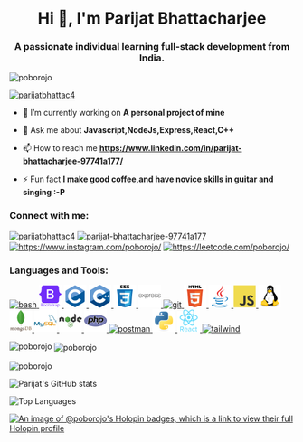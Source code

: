 <h1 align="center">Hi 👋, I'm Parijat Bhattacharjee</h1>
<h3 align="center">A passionate individual learning full-stack development from India.</h3>

<p align="left"> <img src="https://komarev.com/ghpvc/?username=poborojo&label=Profile%20views&color=0e75b6&style=flat" alt="poborojo" /> </p>

<p align="left"> <a href="https://twitter.com/parijatbhattac4" target="blank"><img src="https://img.shields.io/twitter/follow/parijatbhattac4?logo=twitter&style=for-the-badge" alt="parijatbhattac4" /></a> </p>

- 🔭 I’m currently working on **A personal project of mine**

- 💬 Ask me about **Javascript,NodeJs,Express,React,C++**

- 📫 How to reach me **https://www.linkedin.com/in/parijat-bhattacharjee-97741a177/**

- ⚡ Fun fact **I make good coffee,and have novice skills in guitar and singing :-P**

<h3 align="left">Connect with me:</h3>
<p align="left">
<a href="https://twitter.com/parijatbhattac4" target="blank"><img align="center" src="https://raw.githubusercontent.com/rahuldkjain/github-profile-readme-generator/master/src/images/icons/Social/twitter.svg" alt="parijatbhattac4" height="30" width="40" /></a>
<a href="https://linkedin.com/in/parijat-bhattacharjee-97741a177" target="blank"><img align="center" src="https://raw.githubusercontent.com/rahuldkjain/github-profile-readme-generator/master/src/images/icons/Social/linked-in-alt.svg" alt="parijat-bhattacharjee-97741a177" height="30" width="40" /></a>
<a href="https://instagram.com/https://www.instagram.com/poborojo/" target="blank"><img align="center" src="https://raw.githubusercontent.com/rahuldkjain/github-profile-readme-generator/master/src/images/icons/Social/instagram.svg" alt="https://www.instagram.com/poborojo/" height="30" width="40" /></a>
<a href="https://www.leetcode.com/https://leetcode.com/poborojo/" target="blank"><img align="center" src="https://raw.githubusercontent.com/rahuldkjain/github-profile-readme-generator/master/src/images/icons/Social/leet-code.svg" alt="https://leetcode.com/poborojo/" height="30" width="40" /></a>
</p>

<h3 align="left">Languages and Tools:</h3>
<p align="left"> <a href="https://www.gnu.org/software/bash/" target="_blank" rel="noreferrer"> <img src="https://www.vectorlogo.zone/logos/gnu_bash/gnu_bash-icon.svg" alt="bash" width="40" height="40"/> </a> <a href="https://getbootstrap.com" target="_blank" rel="noreferrer"> <img src="https://raw.githubusercontent.com/devicons/devicon/master/icons/bootstrap/bootstrap-plain-wordmark.svg" alt="bootstrap" width="40" height="40"/> </a> <a href="https://www.cprogramming.com/" target="_blank" rel="noreferrer"> <img src="https://raw.githubusercontent.com/devicons/devicon/master/icons/c/c-original.svg" alt="c" width="40" height="40"/> </a> <a href="https://www.w3schools.com/cpp/" target="_blank" rel="noreferrer"> <img src="https://raw.githubusercontent.com/devicons/devicon/master/icons/cplusplus/cplusplus-original.svg" alt="cplusplus" width="40" height="40"/> </a> <a href="https://www.w3schools.com/css/" target="_blank" rel="noreferrer"> <img src="https://raw.githubusercontent.com/devicons/devicon/master/icons/css3/css3-original-wordmark.svg" alt="css3" width="40" height="40"/> </a> <a href="https://expressjs.com" target="_blank" rel="noreferrer"> <img src="https://raw.githubusercontent.com/devicons/devicon/master/icons/express/express-original-wordmark.svg" alt="express" width="40" height="40"/> </a> <a href="https://git-scm.com/" target="_blank" rel="noreferrer"> <img src="https://www.vectorlogo.zone/logos/git-scm/git-scm-icon.svg" alt="git" width="40" height="40"/> </a> <a href="https://www.w3.org/html/" target="_blank" rel="noreferrer"> <img src="https://raw.githubusercontent.com/devicons/devicon/master/icons/html5/html5-original-wordmark.svg" alt="html5" width="40" height="40"/> </a> <a href="https://www.java.com" target="_blank" rel="noreferrer"> <img src="https://raw.githubusercontent.com/devicons/devicon/master/icons/java/java-original.svg" alt="java" width="40" height="40"/> </a> <a href="https://developer.mozilla.org/en-US/docs/Web/JavaScript" target="_blank" rel="noreferrer"> <img src="https://raw.githubusercontent.com/devicons/devicon/master/icons/javascript/javascript-original.svg" alt="javascript" width="40" height="40"/> </a> <a href="https://www.linux.org/" target="_blank" rel="noreferrer"> <img src="https://raw.githubusercontent.com/devicons/devicon/master/icons/linux/linux-original.svg" alt="linux" width="40" height="40"/> </a> <a href="https://www.mongodb.com/" target="_blank" rel="noreferrer"> <img src="https://raw.githubusercontent.com/devicons/devicon/master/icons/mongodb/mongodb-original-wordmark.svg" alt="mongodb" width="40" height="40"/> </a> <a href="https://www.mysql.com/" target="_blank" rel="noreferrer"> <img src="https://raw.githubusercontent.com/devicons/devicon/master/icons/mysql/mysql-original-wordmark.svg" alt="mysql" width="40" height="40"/> </a> <a href="https://nodejs.org" target="_blank" rel="noreferrer"> <img src="https://raw.githubusercontent.com/devicons/devicon/master/icons/nodejs/nodejs-original-wordmark.svg" alt="nodejs" width="40" height="40"/> </a> <a href="https://www.php.net" target="_blank" rel="noreferrer"> <img src="https://raw.githubusercontent.com/devicons/devicon/master/icons/php/php-original.svg" alt="php" width="40" height="40"/> </a> <a href="https://postman.com" target="_blank" rel="noreferrer"> <img src="https://www.vectorlogo.zone/logos/getpostman/getpostman-icon.svg" alt="postman" width="40" height="40"/> </a> <a href="https://www.python.org" target="_blank" rel="noreferrer"> <img src="https://raw.githubusercontent.com/devicons/devicon/master/icons/python/python-original.svg" alt="python" width="40" height="40"/> </a> <a href="https://reactjs.org/" target="_blank" rel="noreferrer"> <img src="https://raw.githubusercontent.com/devicons/devicon/master/icons/react/react-original-wordmark.svg" alt="react" width="40" height="40"/> </a> <a href="https://tailwindcss.com/" target="_blank" rel="noreferrer"> <img src="https://www.vectorlogo.zone/logos/tailwindcss/tailwindcss-icon.svg" alt="tailwind" width="40" height="40"/> </a> </p>

<p><img align="left" src="https://github-readme-stats.vercel.app/api/top-langs?username=poborojo&show_icons=true&locale=en&layout=compact" alt="poborojo" /></p>

<p>&nbsp;<img align="center" src="https://github-readme-stats.vercel.app/api?username=poborojo&show_icons=true&locale=en" alt="poborojo" /></p>

<p><img align="center" src="https://github-readme-streak-stats.herokuapp.com/?user=poborojo&" alt="poborojo" /></p>

![Parijat's GitHub stats](https://github-readme-stats.vercel.app/api?username=POBOROJO&show_icons=true&count_private=true&theme=tokyonight)

![Top Languages](https://github-readme-stats.vercel.app/api/top-langs/?username=POBOROJO&langs_count=8&theme=tokyonight&layout=compact)

[![An image of @poborojo's Holopin badges, which is a link to view their full Holopin profile](https://holopin.me/poborojo)](https://holopin.io/@poborojo)

